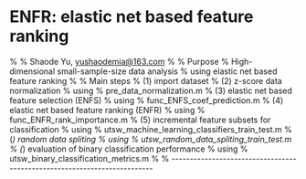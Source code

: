 # ENFR: elastic net based feature ranking

%
% Shaode Yu, yushaodemia@163.com
%
%   Purpose
%       High-dimensional small-sample-size data analysis
%           using elastic net based feature ranking
%
%   Main steps
%       (1) import dataset
%       (2) z-score data normalization
%               using
%                   pre_data_normalization.m
%       (3) elastic net based feature selection (ENFS)
%               using 
%                   func_ENFS_coef_prediction.m
%       (4) elastic net based feature ranking   (ENFR)
%               using
%                   func_ENFR_rank_importance.m
%       (5) incremental feature subsets for classification
%               using
%                   utsw_machine_learning_classifiers_train_test.m
%       (*) random data spliting
%               using
%                   utsw_random_data_spliting_train_test.m
%       (*) evaluation of binary classification performance
%               using
%                   utsw_binary_classification_metrics.m
%
% -------------------------------------------------------------------------
